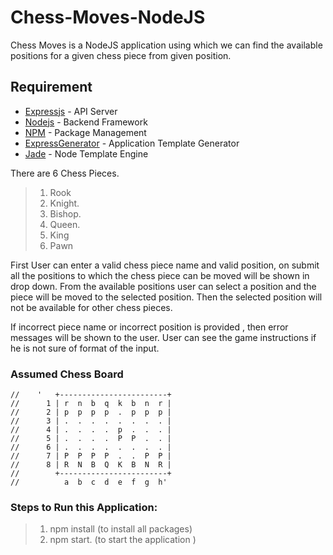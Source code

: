# Chess-Moves-NodeJS

Chess Moves is a NodeJS application using which we can find the available positions for a given chess piece from given position. 

## Requirement ##
* [Expressjs](http://expressjs.com/zh-tw/) - API Server
* [Nodejs](https://nodejs.org/en/) - Backend Framework
* [NPM](https://www.npmjs.com/) - Package Management
* [ExpressGenerator](https://www.npmjs.com/package/express-generator) - Application Template Generator
* [Jade](http://jade-lang.com) - Node Template Engine

There are 6 Chess Pieces. 
>1. Rook  
>2. Knight. 
>3. Bishop. 
>4. Queen. 
>5. King
>6. Pawn

First User can enter a valid chess piece name and valid position, on submit all the positions to which the chess piece can be moved will be shown in drop down. From the available positions user can select a position and the piece will be moved to the selected position. Then the selected position will not be available for other chess pieces.

If incorrect piece name or incorrect position is provided , then error messages will be shown to the user. User can see the game instructions if he is not sure of format of the input.

### Assumed Chess Board

```
//    '   +------------------------+
//      1 | r  n  b  q  k  b  n  r |
//      2 | p  p  p  p  .  p  p  p |
//      3 | .  .  .  .  .  .  .  . |
//      4 | .  .  .  .  p  .  .  . |
//      5 | .  .  .  .  P  P  .  . |
//      6 | .  .  .  .  .  .  .  . |
//      7 | P  P  P  P  .  .  P  P |
//      8 | R  N  B  Q  K  B  N  R |
//        +------------------------+
//          a  b  c  d  e  f  g  h'
```

### Steps to Run this Application:

>1. npm install (to install all packages)  
>2. npm start. (to start the application ) 




